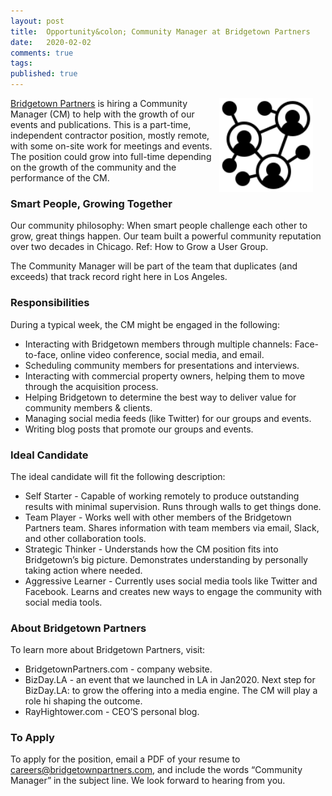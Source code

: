 ```yaml
---
layout: post
title:  Opportunity&colon; Community Manager at Bridgetown Partners
date:   2020-02-02
comments: true
tags: 
published: true
---
```

<img style="margin-right:20px" src="/images/community.svg" align="right" width="150" alt="Community Manager at Bridgetown Partners, LLC" title="Community Manager at Bridgetown Partners, LLC" />

[Bridgetown Partners](https://bridgetownpartners.com) is hiring a Community Manager (CM) to help with the growth of our events and publications. This is a part-time, independent contractor position, mostly remote, with some on-site work for meetings and events. The position could grow into full-time depending on the growth of the community and the performance of the CM.

### Smart People, Growing Together

Our community philosophy: When smart people challenge each other to grow, great things happen. Our team built a powerful community reputation over two decades in Chicago. Ref: How to Grow a User Group.

The Community Manager will be part of the team that duplicates (and exceeds) that track record right here in Los Angeles.

<!--more-->

### Responsibilities

During a typical week, the CM might be engaged in the following:

* Interacting with Bridgetown members through multiple channels: Face-to-face, online video conference, social media, and email.
* Scheduling community members for presentations and interviews. 
* Interacting with commercial property owners, helping them to move through the acquisition process. 
* Helping Bridgetown to determine the best way to deliver value for community members & clients.
* Managing social media feeds (like Twitter) for our groups and events.
* Writing blog posts that promote our groups and events.

### Ideal Candidate

The ideal candidate will fit the following description:
* Self Starter - Capable of working remotely to produce outstanding results with minimal supervision. Runs through walls to get things done.
* Team Player - Works well with other members of the Bridgetown Partners team. Shares information with team members via email, Slack, and other collaboration tools.
* Strategic Thinker - Understands how the CM position fits into Bridgetown’s big picture. Demonstrates understanding by personally taking action where needed.
* Aggressive Learner - Currently uses social media tools like Twitter and Facebook. Learns and creates new ways to engage the community with social media tools.

### About Bridgetown Partners

To learn more about Bridgetown Partners, visit:
* BridgetownPartners.com - company website.
* BizDay.LA - an event that we launched in LA in Jan2020. Next step for BizDay.LA: to grow the offering into a media engine. The CM will play a role hi shaping the outcome. 
* RayHightower.com - CEO’S personal blog.

### To Apply

To apply for the position, email a PDF of your resume to <a href="mailto:careers@bridgetownpartners.com">careers@bridgetownpartners.com</a>, and include the words “Community Manager” in the subject line. We look forward to hearing from you.